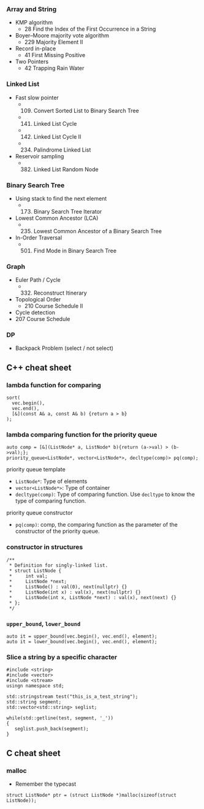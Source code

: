 
### Array and String
* KMP algorithm
   * 28 Find the Index of the First Occurrence in a String
* Boyer–Moore majority vote algorithm
   * 229 Majority Element II
* Record in-place
  * 41 First Missing Positive
* Two Pointers
  * 42 Trapping Rain Water

### Linked List
* Fast slow pointer
  * 109. Convert Sorted List to Binary Search Tree
  * 141. Linked List Cycle
  * 142. Linked List Cycle II
  * 234. Palindrome Linked List
* Reservoir sampling
  * 382. Linked List Random Node

### Binary Search Tree
* Using stack to find the next element
  * 173. Binary Search Tree Iterator
* Lowest Common Ancestor (LCA)
  * 235. Lowest Common Ancestor of a Binary Search Tree
* In-Order Traversal
  * 501. Find Mode in Binary Search Tree 
     
### Graph
* Euler Path / Cycle
  * 332. Reconstruct Itinerary
* Topological Order
  * 210 Course Schedule II
* Cycle detection
 * 207 Course Schedule


### DP
* Backpack Problem (select / not select)

## C++ cheat sheet
### lambda function for comparing
```
sort(
  vec.begin(),
  vec.end(),
  [&](const A& a, const A& b) {return a > b}
);
```

### lambda comparing function for the priority queue
```
auto comp = [&](ListNode* a, ListNode* b){return (a->val) > (b->val);};
priority_queue<ListNode*, vector<ListNode*>, decltype(comp)> pq(comp);
```
priority queue template
* `ListNode*`: Type of elements
* `vector<ListNode*>`: Type of container
* `decltype(comp)`: Type of comparing function. Use `decltype` to know the type of comparing function.

priority queue constructor
* `pq(comp)`: comp, the comparing function as the parameter of the constructor of the priority queue.

### constructor in structures
```
/**
 * Definition for singly-linked list.
 * struct ListNode {
 *     int val;
 *     ListNode *next;
 *     ListNode() : val(0), next(nullptr) {}
 *     ListNode(int x) : val(x), next(nullptr) {}
 *     ListNode(int x, ListNode *next) : val(x), next(next) {}
 * };
 */
```

### `upper_bound`, `lower_bound`
```
auto it = upper_bound(vec.begin(), vec.end(), element);
auto it = lower_bound(vec.begin(), vec.end(), element);
```

### Slice a string by a specific character
```
#include <string>
#include <vector>
#include <stream>
usingn namespace std;

std::stringstream test("this_is_a_test_string");
std::string segment;
std::vector<std::string> seglist;

while(std::getline(test, segment, '_'))
{
   seglist.push_back(segment);
}
```

## C cheat sheet
### malloc
* Remember the typecast
```
struct ListNode* ptr = (struct ListNode *)malloc(sizeof(struct ListNode));
```

